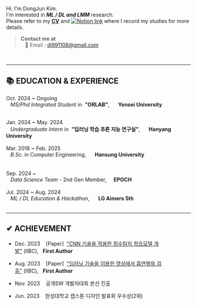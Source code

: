 Hi. I'm DongJun Kim. <br>
I'm interested in _**ML / DL and LMM**_ research.  <br>
Please refer to my **[CV](https://github.com/user-attachments/files/16798743/CV.pdf)** and <a href="https://rainbow-felidae-703.notion.site/DongJun-Kim-37e060fa07e54ae6a00f945255b0d0b8?pvs=4"><img src="https://img.shields.io/badge/Notion-000000?style=flat-square&logo=Notion&logoColor=white" alt="Notion link"/></a> where I record my studies for more details. <br>

> **Contact me at** <br>
&nbsp;&nbsp; 📧 Email : dj991108@gmail.com <br>
<br>

***
## 📚 EDUCATION & EXPERIENCE <br>
Oct. 2024 ~ Ongoing <br>
&nbsp;&nbsp; _MS/Phd Integrated Student_ in&nbsp; **"ORLAB"**,&nbsp;&nbsp;&nbsp;&nbsp;&nbsp; **Yonsei University**
<br><br>

Jan. 2024 ~ May. 2024 <br>
&nbsp;&nbsp; _Undergraduate Intern_ in&nbsp; **"딥러닝 학습 추론 지능 연구실"**,&nbsp;&nbsp;&nbsp;&nbsp;&nbsp; **Hanyang University**
<br><br>
Mar. 2018 ~ Feb. 2025 <br>
&nbsp;&nbsp; _B.Sc._ in Computer Engineering,&nbsp;&nbsp;&nbsp;&nbsp;&nbsp; **Hansung University**
<br><br><br>
Sep. 2024 ~ <br>
&nbsp;&nbsp; _Data Science Team_ - 2nd Gen Member,&nbsp;&nbsp;&nbsp;&nbsp;&nbsp;**EPOCH**
<br><br>
Jul. 2024 ~ Aug. 2024 <br>
&nbsp;&nbsp; _ML / DL Education & Hackathon_,&nbsp;&nbsp;&nbsp;&nbsp;&nbsp; **LG Aimers 5th**
<br><br>

***
## ✔ ACHIEVEMENT <br>

- Dec. 2023 &nbsp;&nbsp; [Paper]&nbsp;&nbsp;["CNN 기술을 적용한 침수탐지 학습모델 개발"](https://github.com/user-attachments/files/16798777/CNN.pdf)&nbsp;(IIBC),&nbsp;&nbsp;&nbsp;**First Author**
- Aug. 2023 &nbsp;&nbsp; [Paper]&nbsp;&nbsp;["딥러닝 기술을 이용한 영상에서 흡연행위 검출"](https://github.com/user-attachments/files/16798795/default.pdf)&nbsp;(IIBC),&nbsp;&nbsp;&nbsp;**First Author**

- Nov. 2023 &nbsp;&nbsp; 공개SW 개발자대회 본선 진출 
- Jun. 2023 &nbsp;&nbsp; 한성대학교 캡스톤 디자인 발표회 우수상(2위)

